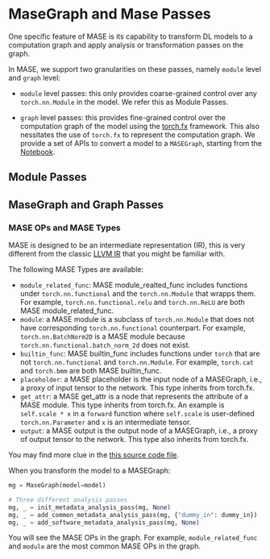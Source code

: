 # MaseGraph and Mase Passes

One specific feature of MASE is its capability to transform DL models to a computation graph and apply analysis or transformation passes on the graph.

In MASE, we support two granularities on these passes, namely `module` level and `graph` level:

- `module` level passes: this only provides coarse-grained control over any `torch.nn.Module` in the model. We refer this as Module Passes.

- `graph` level passes: this provides fine-grained control over the computation graph of the model using the [torch.fx](<https://pytorch.org/docs/stable/fx.html>) framework. This also nessitates the use of `torch.fx` to represent the computation graph.  We provide a set of APIs to convert a model to a `MASEGraph`, starting from the [Notebook](https://github.com/DeepWok/mase/blob/main/docs/labs/lab2_transform_no_CLI.ipynb).

## Module Passes

## MaseGraph and Graph Passes

### MASE OPs and MASE Types

MASE is designed to be an intermediate representation (IR), this is very different from the classic [LLVM IR](https://llvm.org/docs/LangRef.html) that you might be familiar with.

The following MASE Types are available:

- `module_related_func`: MASE module_realted_func includes functions under `torch.nn.functional` and the `torch.nn.Module` that wrapps them. For example, `torch.nn.functional.relu` and `torch.nn.ReLU` are both MASE module_related_func.
- `module`: a MASE module is a subclass of `torch.nn.Module` that does not have corresponding `torch.nn.functional` counterpart. For example, `torch.nn.BatchNorm2D` is a MASE module because `torch.nn.functional.batch_norm_2d` does not exist.
- `builtin_func`: MASE builtin_func includes functions under `torch` that are not `torch.nn.functional` and `torch.nn.Module`. For example, `torch.cat` and `torch.bmm` are both MASE builtin_func.
- `placeholder`: a MASE placeholder is the input node of a MASEGraph, i.e., a proxy of input tensor to the network. This type inherits from torch.fx.
- `get_attr`: a MASE get_attr is a node that represents the attribute of a MASE module. This type inherits from torch.fx. An example is `self.scale * x` in a `forward` function where `self.scale` is user-defined `torch.nn.Parameter` and `x` is an intermediate tensor.
- `output`: a MASE output is the output node of a MASEGraph, i.e., a proxy of output tensor to the network. This type also inherits from torch.fx.

You may find more clue in the [this source code file](https://github.com/DeepWok/mase/blob/main/src/chop/passes/__init__.py).

When you transform the model to a MASEGraph:

```python
mg = MaseGraph(model=model)

# Three different analysis passes
mg, _ = init_metadata_analysis_pass(mg, None)
mg, _ = add_common_metadata_analysis_pass(mg, {"dummy_in": dummy_in})
mg, _ = add_software_metadata_analysis_pass(mg, None)
```

You will see the MASE OPs in the graph. For example, `module_related_func` and `module` are the most common MASE OPs in the graph.